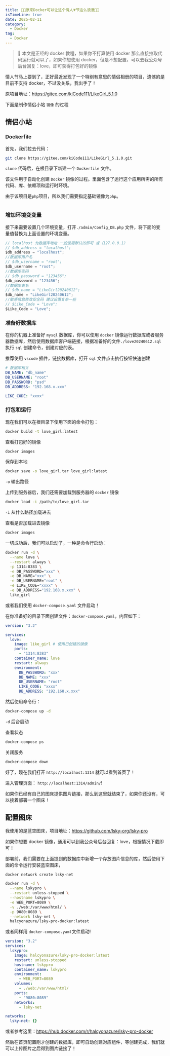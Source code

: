```yaml
---
title: 🌹🌹原来Docker可以让这个情人💗节这么浪漫🌹🌹
isTimeLine: true
date: 2025-02-11
category:
  - Docker
tag:
  - Docker
---
```


> 📌 本文是正经的 docker 教程，如果你不打算使用 docker 那么直接拉取代码运行就可以了，如果你想使用 docker，但是不想配置，可以去我公众号后台回复：love，即可获得打包好的镜像

情人节马上要到了，正好最近发现了一个特别有意思的情侣相册的项目，遗憾的是目前不支持 docker，不过没关系，我出手了！

原项目地址：https://gitee.com/kiCode111/LikeGirl_5.1.0

下面是制作情侣小站 `镜像` 的过程

## 情侣小站

### Dockerfile

首先，我们拉去代码：

```bash
git clone https://gitee.com/kiCode111/LikeGirl_5.1.0.git
```

`clone` 代码后，在根目录下新建一个 `Dockerfile` 文件。

该文件用于自动化创建 `Docker` 镜像的过程。里面包含了运行这个应用所需的所有代码、库、依赖项和运行时环境。

由于该项目是`php`项目，所以我们需要指定基础镜像为`php`。

```Dockerfile

```

### 增加环境变变量

接下来需要设置几个环境变量，打开`./admin/Config_DB.php` 文件，将下面的变量值替换为上面设置的环境变量。

```js
// localhost 为数据库地址 一般使用默认的即可 或（127.0.0.1）
// $db_address = "localhost";
$db_address = "localhost";
//数据库用户名
// $db_username = "root";
$db_username = "root";
//数据库密码
// $db_password = "123456";
$db_password = "123456";
//数据库表名
// $db_name = "LikeGirl20240612";
$db_name = "LikeGirl20240612";
//敏感信息修改安全码 建议设置复杂一些
// $Like_Code = "Love";
$Like_Code = "Love";
```

### 准备好数据库

在你的机器上准备好 `mysql` 数据库，你可以使用 `docker` 镜像运行数据库或者服务器数据库，然后使用数据库客户端链接，根据准备好的文件`./love20240612.sql` 执行 `sql` 创建命令，创建对应的表。

推荐使用 `vscode` 插件，链接数据库，打开 `sql` 文件点击执行按钮快速创建

```yaml
# 数据库相关
DB_NAME: "db_name"
DB_USERNAME: "root"
DB_PASSWORD: "psd"
DB_ADDRESS: "192.168.x.xxx"

LIKE_CODE: "xxxx"
```

### 打包和运行

现在我们可以在根目录下使用下面的命令打包：

```bash
docker build -t love_girl:latest
```

查看打包好的镜像

```bash
docker images
```

保存到本地

```bash
docker save -o love_girl.tar love_girl:latest
```

`-o` 输出路径

上传到服务器后，我们还需要加载到服务器的 `docker` 镜像

```bash
docker load -i /path/to/love_girl.tar
```

`-i` 从什么路径加载进去

查看是否加载进去镜像

```bash
docker images
```

一切成功后，我们可以启动了，一种是命令行启动：

```bash
docker run -d \
  --name love \
  --restart always \
  -p 1314:8383 \
  -e DB_PASSWORD="xxx" \
  -e DB_NAME="xxx" \
  -e DB_USERNAME="root" \
  -e LIKE_CODE="xxxx" \
  -e DB_ADDRESS="192.168.x.xxx" \
  like_girl

```

或者我们使用 `docker-compose.yaml` 文件启动！

在你准备好的目录下面创建文件：`docker-compose.yaml`，内容如下：

```yaml
version: "3.2"

services:
  love:
    image: like_girl # 使用已创建的镜像
    ports:
      - "1314:8383"
    container_name: love
    restart: always
    environment:
      DB_PASSWORD: "xxx"
      DB_NAME: "xxx"
      DB_USERNAME: "root"
      LIKE_CODE: "xxxx"
      DB_ADDRESS: "192.168.x.xxx"
```

然后使用命令行：

```bash
docker-compose up -d
```

`-d` 后台启动

查看状态

```bash
docker-compose ps
```

关闭服务

```bash
docker-compose down
```

好了，现在我们打开 `http://localhost:1314` 就可以看到首页了！

进入管理页面： `http://localhost:1314/admin/`!

如果你已经有自己的图床提供图片链接，那么到这里就结束了，如果你还没有，可以接着部署一个图床！

## 配置图床

我使用的是蓝空图床，项目地址：https://github.com/lsky-org/lsky-pro

如果你想要 docker 镜像，通用可以到我公众号后台回复：love，根据情况下载即可！

部署前，我们需要在上面提到的数据库中新增一个存放图片信息的库，然后使用下面的命令运行安装蓝空图床，

```bash
docker network create lsky-net
```

```bash
docker run -d \
  --name lskypro \
  --restart unless-stopped \
  --hostname lskypro \
  -e WEB_PORT=8089 \
  -v ./web:/var/www/html/ \
  -p 9080:8089 \
  --network lsky-net \
  halcyonazure/lsky-pro-docker:latest
```

或者同样用 `docker-compose.yaml`文件启动!

```yaml
version: "3.2"
services:
  lskypro:
    image: halcyonazure/lsky-pro-docker:latest
    restart: unless-stopped
    hostname: lskypro
    container_name: lskypro
    environment:
      - WEB_PORT=8089
    volumes:
      - ./web:/var/www/html/
    ports:
      - "9080:8089"
    networks:
      - lsky-net

networks:
  lsky-net: {}
```

或者参考这里：https://hub.docker.com/r/halcyonazure/lsky-pro-docker

然后在首页配置刚才创建的数据库，即可自动创建对应组件，等创建完成，我们就可以上传图片之后得到图片链接了！
